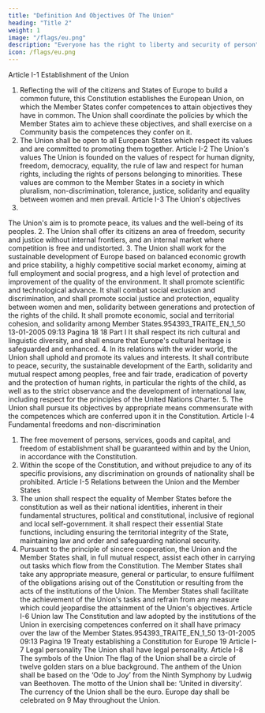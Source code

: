 ```yaml
---
title: "Definition And Objectives Of The Union"
heading: "Title 2"
weight: 1
image: "/flags/eu.png"
description: "Everyone has the right to liberty and security of person"
icon: /flags/eu.png
---
```



<!-- INTRODUCTORY NOTE
This publication contains the text of the Treaty establishing a Constitution for Europe as signed in
Rome on 29 October 2004 and published in the Official Journal of the European Union on 16
December 2004 (C series, No 310).
It should be noted that this text will take effect only on the date of its entry into force, as provided for
in Article IV-447 (2) of that Treaty.
This text has been produced for documentary purposes and does not involve the responsibility of
the institutions.
Further information on the Constitution and the process for drafting it are available on the site set up
to inform Europe’s citizens: http://europa.eu.int/constitution.
Europe Direct is a service to help you find answers
to your questions about the European Union
Freephone number:
00 800 6 7 8 9 10 11
A great deal of additional information on the European Union is available on the Internet.
It can be accessed through the Europa server (http://europa.eu.int).
Cataloguing data can be found at the end of this publication.
Luxembourg: Office for Official Publications of the European Communities, 2005


PART I ................................................................................................................................................................................ 17
TITLE I — DEFINITION AND OBJECTIVES OF THE UNION ...................................................................................
TITLE II — FUNDAMENTAL RIGHTS AND CITIZENSHIP OF THE UNION ..........................................................
TITLE III — UNION COMPETENCES ............................................................................................................................
TITLE IV — THE UNION'S INSTITUTIONS AND BODIES ........................................................................................
CHAPTER I — THE INSTITUTIONAL FRAMEWORK .....................................................................................
CHAPTER II — THE OTHER UNION INSTITUTIONS AND ADVISORY BODIES .......................................
TITLE V — EXERCISE OF UNION COMPETENCE .....................................................................................................
CHAPTER I — COMMON PROVISIONS ............................................................................................................
CHAPTER II — SPECIFIC PROVISIONS ............................................................................................................
CHAPTER III — ENHANCED COOPERATION .................................................................................................
TITLE VI — THE DEMOCRATIC LIFE OF THE UNION .............................................................................................
TITLE VII — THE UNION'S FINANCES ........................................................................................................................
TITLE VIII — THE UNION AND ITS NEIGHBOURS ..................................................................................................
TITLE IX — UNION MEMBERSHIP .............................................................................................................................. 17
19
20
24
24
31
32
32
35
39
40
42
44
44
PART II — THE CHARTER OF FUNDAMENTAL RIGHTS OF THE UNION ..................................................... 47
PREAMBLE.........................................................................................................................................................................
TITLE I — DIGNITY .........................................................................................................................................................
TITLE II — FREEDOMS ..................................................................................................................................................
TITLE III — EQUALITY ..................................................................................................................................................
TITLE IV — SOLIDARITY ..............................................................................................................................................
TITLE V — CITIZENS' RIGHTS ......................................................................................................................................
TITLE VI — JUSTICE .......................................................................................................................................................
TITLE VII — GENERAL PROVISIONS GOVERNING THE INTERPRETATION AND APPLICATION OF
THE CHARTER .......................................................................................................................................... 47
48
49
52
53
56
58
PART III — THE POLICIES AND FUNCTIONING OF THE UNION .................................................................... 61
TITLE I — PROVISIONS OF GENERAL APPLICATION .............................................................................................
TITLE II — NON-DISCRIMINATION AND CITIZENSHIP ..........................................................................................
TITLE III — INTERNAL POLICIES AND ACTION ......................................................................................................
CHAPTER I — INTERNAL MARKET .................................................................................................................
Section 1 — Establishment and functioning of the internal market ............................................................
Section 2 — Free movement of persons and services .................................................................................
Subsection 1 — Workers ...................................................................................................................
Subsection 2 — Freedom of establishment .......................................................................................
Subsection 3 — Freedom to provide services ...................................................................................
Section 3 — Free movement of goods .........................................................................................................
Subsection 1 — Customs union ........................................................................................................
Subsection 2 — Customs cooperation ...............................................................................................
Subsection 3 — Prohibition of quantitative restrictions ...................................................................
Section 4 — Capital and payments .............................................................................................................. 61
62
64
64
64
65
65
67
69
70
70
71
71
72
59954393_cor_p4
19-01-2005
12:47
Pagina 4
Section 5 — Rules on competition ...............................................................................................................
Subsection 1 — Rules applying to undertakings ..............................................................................
Subsection 2 — Aid granted by Member States ...............................................................................
Section 6 — Fiscal provisions ......................................................................................................................
Section 7 — Common provisions ................................................................................................................
CHAPTER II — ECONOMIC AND MONETARY POLICY ................................................................................
Section 1 — Economic policy ......................................................................................................................
Section 2 — Monetary policy ......................................................................................................................
Section 3 — Institutional provisions ............................................................................................................
Section 4 — Provisions specific to Member States whose currency is the euro .........................................
Section 5 — Transitional provisions ............................................................................................................
CHAPTER III — POLICIES IN OTHER AREAS .................................................................................................
Section 1 — Employment ............................................................................................................................
Section 2 — Social policy ............................................................................................................................
Section 3 — Economic, social and territorial cohesion ...............................................................................
Section 4 — Agriculture and fisheries .........................................................................................................
Section 5 — Environment ............................................................................................................................
Section 6 — Consumer protection ...............................................................................................................
Section 7 — Transport ..................................................................................................................................
Section 8 — Trans-European networks ........................................................................................................
Section 9 — Research and technological development and space ..............................................................
Section 10 — Energy ....................................................................................................................................
CHAPTER IV — AREA OF FREEDOM, SECURITY AND JUSTICE ...............................................................
Section 1 — General provisions ...................................................................................................................
Section 2 — Policies on border checks, asylum and immigration ..............................................................
Section 3 — Judicial cooperation in civil matters .......................................................................................
Section 4 — Judicial cooperation in criminal matters .................................................................................
Section 5 — Police cooperation ...................................................................................................................
CHAPTER V — AREAS WHERE THE UNION MAY TAKE COORDINATING,
COMPLEMENTARY OR SUPPORTING ACTION ..................................................................
Section 1 — Public health ............................................................................................................................
Section 2 — Industry ....................................................................................................................................
Section 3 — Culture .....................................................................................................................................
Section 4 — Tourism ....................................................................................................................................
Section 5 — Education, youth, sport and vocational training .....................................................................
Section 6 — Civil protection ........................................................................................................................
Section 7 — Administrative cooperation .....................................................................................................
TITLE IV — ASSOCIATION OF THE OVERSEAS COUNTRIES AND TERRITORIES ............................................
TITLE V — THE UNION'S EXTERNAL ACTION .........................................................................................................
CHAPTER I — PROVISIONS HAVING GENERAL APPLICATION .................................................................
CHAPTER II — COMMON FOREIGN AND SECURITY POLICY ...................................................................
Section 1 — Common provisions ................................................................................................................
Section 2 — The common security and defence policy ...............................................................................
Section 3 — Financial provisions ................................................................................................................
CHAPTER III — COMMON COMMERCIAL POLICY ......................................................................................
CHAPTER IV — COOPERATION WITH THIRD COUNTRIES AND HUMANITARIAN AID ......................
Section 1 — Development cooperation ........................................................................................................
Section 2 — Economic, financial and technical cooperation with third countries ......................................
Section 3 — Humanitarian aid .....................................................................................................................
CHAPTER V — RESTRICTIVE MEASURES .....................................................................................................
CHAPTER VI — INTERNATIONAL AGREEMENTS ........................................................................................
CHAPTER VII — THE UNION'S RELATIONS WITH INTERNATIONAL ORGANISATIONS AND
THIRD COUNTRIES AND UNION DELEGATIONS ...........................................................
CHAPTER VIII — IMPLEMENTATION OF THE SOLIDARITY CLAUSE ......................................................
74
74
77
79
79
82
82
87
90
91
92
97
97
99
104
105
109
111
111
114
115
118
119
119
120
123
124
127
129
129
131
131
132
133
134
135
135
137
137
139
139
144
147
148
149
149
150
151
152
152
155
155954393_cor_p5
19-01-2005
12:48
Pagina 5
TITLE VI — THE FUNCTIONING OF THE UNION .....................................................................................................
CHAPTER I — PROVISIONS GOVERNING THE INSTITUTIONS .................................................................
Section 1 — The institutions ........................................................................................................................
Subsection 1 — The European Parliament ........................................................................................
Subsection 2 — The European Council ............................................................................................
Subsection 3 — The Council of Ministers ........................................................................................
Subsection 4 — The European Commission .....................................................................................
Subsection 5 — The Court of Justice of the European Union ..........................................................
Subsection 6 — The European Central Bank ....................................................................................
Subsection 7 — The Court of Auditors .............................................................................................
Section 2 — The Union's advisory bodies ...................................................................................................
Subsection 1 — The Committee of the Regions ...............................................................................
Subsection 2 — The Economic and Social Committee ....................................................................
Section 3 — The European Investment Bank ..............................................................................................
Section 4 — Provisions common to Union institutions, bodies, offices and agencies ................................
CHAPTER II — FINANCIAL PROVISIONS .......................................................................................................
Section 1 — The multiannual financial framework .....................................................................................
Section 2 — The Union's annual budget ......................................................................................................
Section 3 — Implementation of the budget and discharge ..........................................................................
Section 4 — Common provisions ................................................................................................................
Section 5 — Combating fraud ......................................................................................................................
CHAPTER III — ENHANCED COOPERATION .................................................................................................
TITLE VII — COMMON PROVISIONS .......................................................................................................................... 156
156
156
156
159
159
160
162
170
171
173
173
174
175
176
179
179
180
183
184
185
186
188
PART IV — GENERAL AND FINAL PROVISIONS .................................................................................................. 193
Protocols and annexes .........................................................................................................................................................
A.
Protocols annexed to the Treaty establishing a Constitution for Europe ................................................................
1.
Protocol on the role of national parliaments in the European Union ...........................................................
2.
Protocol on the application of the principles of subsidiarity and proportionality .......................................
3.
Protocol on the Statute of the Court of Justice of the European Union .......................................................
4.
Protocol on the Statute of the European System of Central Banks and of the European Central Bank .....
5.
Protocol on the Statute of the European Investment Bank ..........................................................................
6.
Protocol on the location of the seats of the institutions and of certain bodies, offices, agencies
and departments of the European Union ......................................................................................................
7.
Protocol on the privileges and immunities of the European Union .............................................................
8.
Protocol on the Treaties and Acts of Accession of the Kingdom of Denmark, Ireland and the United
Kingdom of Great Britain and Northern Ireland, of the Hellenic Republic, of the Kingdom of Spain and
the Portuguese Republic, and of the Republic of Austria, the Republic of Finland and the Kingdom
of Sweden .....................................................................................................................................................
9.
Protocol on the Treaty and the Act of Accession of the Czech Republic, the Republic of Estonia,
the Republic of Cyprus, the Republic of Latvia, the Republic of Lithuania, the Republic of Hungary,
the Republic of Malta, the Republic of Poland, the Republic of Slovenia and the Slovak Republic .........
10. Protocol on the excessive deficit procedure .................................................................................................
11. Protocol on the convergence criteria ............................................................................................................
12. Protocol on the Euro Group ..........................................................................................................................
13. Protocol on certain provisions relating to the United Kingdom of Great Britain and Northern Ireland as
regards economic and monetary union .........................................................................................................
14. Protocol on certain provisions relating to Denmark as regards economic and monetary union .................
15. Protocol on certain tasks of the National Bank of Denmark .......................................................................
16. Protocol on the Pacific Financial Community franc system ........................................................................
17. Protocol on the Schengen acquis integrated into the framework of the European Union ...........................
18. Protocol on the application of certain aspects of Article 3-130 of the Constitution to the United
Kingdom and to Ireland ................................................................................................................................ 210
210
211
214
217
232
254
267
268
274
304
344
346
348
349
352
353
354
355
358954393_cor_p6
19-01-2005
12:49
Pagina 6
19.
Protocol on the position of the United Kingdom and Ireland on policies in respect of border controls,
asylum and immigration, judicial cooperation in civil matters and on police cooperation .........................
20. Protocol on the position of Denmark ...........................................................................................................
21. Protocol on external relations of the Member States with regard to the crossing of external borders ........
22. Protocol on asylum for nationals of Member States ....................................................................................
23. Protocol on permanent structured cooperation established by Article I-41(6) and Article 3-312
of the Constitution ........................................................................................................................................
24. Protocol on Article I-41(2) of the Constitution ............................................................................................
25. Protocol concerning imports into the European Union of petroleum products refined in the
Netherlands Antilles ......................................................................................................................................
26. Protocol on the acquisition of property in Denmark ....................................................................................
27. Protocol on the system of public broadcasting in the Member States .........................................................
28. Protocol concerning Article 3-214 of the Constitution ..............................................................................
29. Protocol on economic, social and territorial cohesion .................................................................................
30. Protocol on special arrangements for Greenland .........................................................................................
31. Protocol on Article 40.3.3 of the Constitution of Ireland ............................................................................
32. Protocol relating to Article I-9(2) of the Constitution on the accession of the Union to the European
Convention on the Protection of Human Rights and Fundamental Freedoms .............................................
33. Protocol on the Acts and Treaties which have supplemented or amended the Treaty establishing
the European Community and the Treaty on European Union ....................................................................
34. Protocol on the transitional provisions relating to the institutions and bodies of the Union .......................
35. Protocol on the financial consequences of the expiry of the Treaty establishing the European
Coal and Steel Community and on the Research Fund for Coal and Steel ................................................
36. Protocol amending the Treaty establishing the European Atomic Energy Community ..............................
Annexes to the Treaty establishing a Constitution for Europe ................................................................................
Annex I — List referred to in Article 3-226 of the Constitution ..........................................................................
Annex II — Overseas countries and territories to which Title IV of Part III of the Constitution applies ............. 396
398
402
403
407
FINAL ACT ....................................................................................................................................................................... 409
A. 428
428
428
428
B.
Declarations concerning provisions of the Constitution .........................................................................................
1.
Declaration on Article I-6 .............................................................................................................................
2.
Declaration on Article I-9(2) ........................................................................................................................
3.
Declaration on Articles I-22, I-27 and I-28 ..................................................................................................
4.
Declaration on Article I-24(7) concerning the European Council decision on the exercise of the
Presidency of the Council .............................................................................................................................
5.
Declaration on Article I-25 ...........................................................................................................................
6.
Declaration on Article I-26 ...........................................................................................................................
7.
Declaration on Article I-27 ...........................................................................................................................
8.
Declaration on Article I-36 ...........................................................................................................................
9.
Declaration on Articles I-43 and III-329 ......................................................................................................
10. Declaration on Article I-51 ...........................................................................................................................
11. Declaration on Article I-57 ...........................................................................................................................
12. Declaration concerning the explanations relating to the Charter of Fundamental Rights ...........................
13. Declaration on Article 3-116 ......................................................................................................................
14. Declaration on Articles III-136 and III-267 .................................................................................................
15. Declaration on Articles III-160 and III-322 .................................................................................................
16. Declaration on Article 3-167(2)(c) ............................................................................................................
17. Declaration on Article 3-184 ......................................................................................................................
18. Declaration on Article 3-213 ......................................................................................................................
19. Declaration on Article 3-220 ......................................................................................................................
20. Declaration on Article 3-243 .....................................................................................................................
21. Declaration on Article 3-248 ......................................................................................................................
22. Declaration on Article 3-256 ......................................................................................................................
23. Declaration on Article 3-273(1), second subparagraph ..............................................................................
360
363
368
369
371
374
375
378
379
380
381
383
384
385
386
389
428
429
430
431
431
431
431
431
432
468
468
468
468
468
469
469
470
470
470
470954393_TRAITE_EN_1_50
24.
25.
09:13
Pagina 7
Declaration on Article 3-296 ......................................................................................................................
Declaration on Article 3-325 concerning the negotiation and conclusion of international
agreements by Member States relating to the area of freedom, security and justice ...................................
Declaration on Article 3-402(4) ..................................................................................................................
Declaration on Article 3-419 ......................................................................................................................
Declaration on Article IV-440(7) ..................................................................................................................
Declaration on Article IV-448(2) ..................................................................................................................
Declaration on the ratification of the Treaty establishing a Constitution for Europe .................................. 470
471
471
471
471
472
Declarations concerning Protocols annexed to the Constitution ............................................................................. 473
Declarations concerning the Protocol on the Treaties and Acts of Accession of the Kingdom of Denmark,
Ireland and the United Kingdom of Great Britain and Northern Ireland, of the Hellenic Republic, of the
Kingdom of Spain and the Portuguese Republic, and of the Republic of Austria, the Republic of Finland and
the Kingdom of Sweden
31. Declaration on the Åland islands ..................................................................................................................
32. Declaration on the Sami people .................................................................................................................... 473
473
26.
27.
28.
29.
30.
B.
13-01-2005
Declarations concerning the Protocol on the Treaty and the Act of Accession of the Czech Republic,
the Republic of Estonia, the Republic of Cyprus, the Republic of Latvia, the Republic of Lithuania, the
Republic of Hungary, the Republic of Malta, the Republic of Poland, the Republic of Slovenia and the
Slovak Republic
33. Declaration on the Sovereign Base Areas of the United Kingdom of Great Britain and Northern
Ireland in Cyprus ..........................................................................................................................................
34. Declaration by the Commission on the Sovereign Base Areas of the United Kingdom of Great
Britain and Northern Ireland in Cyprus ........................................................................................................
35. Declaration on the Ignalina nuclear power plant in Lithuania .....................................................................
36. Declaration on the transit of persons by land between the region of Kaliningrad and other parts
of the Russian Federation .............................................................................................................................
37. Declaration on Unit 1 and Unit 2 of the Bohunice V1 nuclear power plant in Slovakia ............................
38. Declaration on Cyprus ..................................................................................................................................
39. Declaration concerning the Protocol on the position of Denmark ...............................................................
40. Declaration concerning the Protocol on the transitional provisions relating to the institutions
and bodies of the Union ................................................................................................................................
41. Declaration concerning Italy ........................................................................................................................
Declarations by Member States
42. Declaration by the Kingdom of the Netherlands on Article I-55 .................................................................
43. Declaration by the Kingdom of the Netherlands on Article IV-440 ............................................................
44. Declaration by the Federal Republic of Germany, Ireland, the Republic of Hungary, the Republic
of Austria and the Kingdom of Sweden .......................................................................................................
45. Declaration by the Kingdom of Spain and the United Kingdom of Great Britain and Northern Ireland ...
46. Declaration by the United Kingdom of Great Britain and Northern Ireland on the definition of
the term ‘nationals’ .......................................................................................................................................
47. Declaration by the Kingdom of Spain on the definition of the term ‘nationals’ .........................................
48. Declaration by the Kingdom of the United Kingdom of Great Britain and Northern Ireland on
the franchise for elections to the European Parliament ................................................................................
49. Declaration by the Kingdom of Belgium on national parliaments ..............................................................
50. Declaration by the Republic of Latvia and the Republic of Hungary on the spelling of the name
of the single currency in the Treaty establishing a Constitution for Europe ...............................................
470
474
475
475
476
477
477
478
478
480
481
481
481
481
481
482
482
482
482954393_TRAITE_EN_1_50
13-01-2005
09:13
Pagina 8954393_TRAITE_EN_1_50
13-01-2005
09:13
Pagina 9
PREAMBLE
HIS MAJESTY THE KING OF THE BELGIANS, THE PRESIDENT OF THE CZECH REPUBLIC, HER MAJESTY THE
QUEEN OF DENMARK, THE PRESIDENT OF THE FEDERAL REPUBLIC OF GERMANY, THE PRESIDENT OF THE
REPUBLIC OF ESTONIA, THE PRESIDENT OF THE HELLENIC REPUBLIC, HIS MAJESTY THE KING OF SPAIN, THE
PRESIDENT OF THE FRENCH REPUBLIC, THE PRESIDENT OF IRELAND, THE PRESIDENT OF THE ITALIAN
REPUBLIC, THE PRESIDENT OF THE REPUBLIC OF CYPRUS, THE PRESIDENT OF THE REPUBLIC OF LATVIA, THE
PRESIDENT OF THE REPUBLIC OF LITHUANIA, HIS ROYAL HIGHNESS THE GRAND DUKE OF LUXEMBOURG, THE
PRESIDENT OF THE REPUBLIC OF HUNGARY, THE PRESIDENT OF MALTA, HER MAJESTY THE QUEEN OF THE
NETHERLANDS, THE FEDERAL PRESIDENT OF THE REPUBLIC OF AUSTRIA, THE PRESIDENT OF THE REPUBLIC
OF POLAND, THE PRESIDENT OF THE PORTUGUESE REPUBLIC, THE PRESIDENT OF THE REPUBLIC OF
SLOVENIA, THE PRESIDENT OF THE SLOVAK REPUBLIC, THE PRESIDENT OF THE REPUBLIC OF FINLAND, THE
GOVERNMENT OF THE KINGDOM OF SWEDEN, HER MAJESTY THE QUEEN OF THE UNITED KINGDOM OF
GREAT BRITAIN AND NORTHERN IRELAND,
DRAWING INSPIRATION from the cultural, religious and humanist inheritance of Europe, from which
have developed the universal values of the inviolable and inalienable rights of the human person,
freedom, democracy, equality and the rule of law,
BELIEVING that Europe, reunited after bitter experiences, intends to continue along the path of
civilisation, progress and prosperity, for the good of all its inhabitants, including the weakest and
most deprived; that it wishes to remain a continent open to culture, learning and social progress; and
that it wishes to deepen the democratic and transparent nature of its public life, and to strive for
peace, justice and solidarity throughout the world,
CONVINCED that, while remaining proud of their own national identities and history, the peoples of
Europe are determined to transcend their former divisions and, united ever more closely, to forge a
common destiny,
CONVINCED that, thus ‘United in diversity’, Europe offers them the best chance of pursuing, with due
regard for the rights of each individual and in awareness of their responsibilities towards future
generations and the Earth, the great venture which makes of it a special area of human hope,
DETERMINED to continue the work accomplished within the framework of the Treaties establishing
the European Communities and the Treaty on European Union, by ensuring the continuity of the
Community acquis,
GRATEFUL to the members of the European Convention for having prepared the draft of this
Constitution on behalf of the citizens and States of Europe,954393_TRAITE_EN_1_50
13-01-2005
09:13
Pagina 10
10
Preamble
HAVE DESIGNATED AS THEIR PLENIPOTENTIARIES:
HIS MAJESTY THE KING OF THE BELGIANS,
Guy VERHOFSTADT
Prime Minister
Karel DE GUCHT
Minister for Foreign Affairs
THE PRESIDENT OF THE CZECH REPUBLIC,
Stanislav GROSS
Prime Minister
Cyril SVOBODA
Minister for Foreign Affairs
HER MAJESTY THE QUEEN OF DENMARK,
Anders Fogh RASMUSSEN
Prime Minister
Per Stig MØLLER
Minister for Foreign Affairs
THE PRESIDENT OF THE FEDERAL REPUBLIC OF GERMANY,
Gerhard SCHRÖDER
Federal Chancellor
Joseph FISCHER
Federal Minister for Foreign Affairs and Deputy Federal Chancellor954393_cor_p11
19-01-2005
12:53
Pagina 11
Treaty establishing a Constitution for Europe
THE PRESIDENT OF THE REPUBLIC OF ESTONIA,
Juhan PARTS
Prime Minister
Kristiina OJULAND
Minister for Foreign Affairs
THE PRESIDENT OF THE HELLENIC REPUBLIC,
Kostas KARAMANLIS
Prime Minister
Petros G. MOLYVIATIS
Minister of Foreign Affairs
HIS MAJESTY THE KING OF SPAIN,
José Luis RODRÍGUEZ ZAPATERO
President of the Government
Miguel Ángel MORATINOS CUYAUBÉ
Minister for External Affairs and Cooperation
THE PRESIDENT OF THE FRENCH REPUBLIC,
Jacques CHIRAC
President
Jean-Pierre RAFFARIN
Prime Minister
Michel BARNIER
Minister for Foreign Affairs
11954393_TRAITE_EN_1_50
13-01-2005
09:13
Pagina 12
12
Preamble
THE PRESIDENT OF IRELAND,
Bertie AHERN
Taoiseach
Dermot AHERN
Minister for Foreign Affairs
THE PRESIDENT OF THE ITALIAN REPUBLIC,
Silvio BERLUSCONI
Prime Minister
Franco FRATTINI
Minister for Foreign Affairs
THE PRESIDENT OF THE REPUBLIC OF CYPRUS,
Tassos PAPADOPOULOS
President
George IACOVOU
Minister for Foreign Affairs
THE PRESIDENT OF THE REPUBLIC OF LATVIA,
Vaira VĪĶE FREIBERGA
President
Indulis EMSIS
Prime Minister
Artis PABRIKS
Minister for Foreign Affairs954393_TRAITE_EN_1_50
13-01-2005
09:13
Pagina 13
Treaty establishing a Constitution for Europe
THE PRESIDENT OF THE REPUBLIC OF LITHUANIA,
Valdas ADAMKUS
President
Algirdas Mykolas BRAZAUSKAS
Prime Minister
Antanas VALIONIS
Minister of Foreign Affairs
HIS ROYAL HIGHNESS THE GRAND DUKE OF LUXEMBOURG,
Jean-Claude JUNCKER
Prime Minister, Ministre d'Etat
Jean ASSELBORN
Deputy Prime Minister, Minister for Foreign Affairs and Immigration
THE PRESIDENT OF THE REPUBLIC OF HUNGARY,
Ferenc GYURCSÁNY
Prime Minister
László KOVÁCS
Minister for Foreign Affairs
THE PRESIDENT OF MALTA,
The Hon Lawrence GONZI
Prime Minister
The Hon Michael FRENDO
Minister for Foreign Affairs
13954393_TRAITE_EN_1_50
13-01-2005
09:13
Pagina 14
14
Preamble
HER MAJESTY THE QUEEN OF THE NETHERLANDS,
Dr. J. P. BALKENENDE
Prime Minister
Dr. B. R. BOT
Minister for Foreign Affairs
THE FEDERAL PRESIDENT OF THE REPUBLIC OF AUSTRIA,
Dr. Wolfgang SCHÜSSEL
Federal Chancellor
Dr. Ursula PLASSNIK
Federal Minister for Foreign Affairs
THE PRESIDENT OF THE REPUBLIC OF POLAND,
Marek BELKA
Prime Minister
Włodzimierz CIMOSZEWICZ
Minister for Foreign Affairs
THE PRESIDENT OF THE PORTUGUESE REPUBLIC,
Pedro Miguel DE SANTANA LOPES
Prime Minister
António Victor MARTINS MONTEIRO
Minister for Foreign Affairs and the Portuguese Communities954393_TRAITE_EN_1_50
13-01-2005
09:13
Pagina 15
Treaty establishing a Constitution for Europe
THE PRESIDENT OF THE REPUBLIC OF SLOVENIA,
Anton ROP
President of the Government
Ivo VAJGL
Minister for Foreign Affairs
THE PRESIDENT OF THE SLOVAK REPUBLIC,
Mikuláš DZURINDA
Prime Minister
Eduard KUKAN
Minister for Foreign Affairs
THE PRESIDENT OF THE REPUBLIC OF FINLAND,
Matti VANHANEN
Prime Minister
Erkki TUOMIOJA
Minister for Foreign Affairs
THE GOVERNMENT OF THE KINGDOM OF SWEDEN,
Göran PERSSON
Prime Minister
Laila FREIVALDS
Minister for Foreign Affairs
15954393_TRAITE_EN_1_50
13-01-2005
09:13
Pagina 16
16
Preamble
HER MAJESTY THE QUEEN OF THE UNITED KINGDOM OF GREAT BRITAIN AND NORTHERN
IRELAND,
The Rt. Hon Tony BLAIR
Prime Minister
The Rt. Hon Jack STRAW
Secretary of State for Foreign and Commonwealth Affairs
WHO, having exchanged their full powers, found in good and due form, have agreed as follows:954393_TRAITE_EN_1_50
13-01-2005
09:13
Pagina 17
PART I
TITLE I -->



Article I-1
Establishment of the Union
1. Reflecting the will of the citizens and States of Europe to build a common future, this
Constitution establishes the European Union, on which the Member States confer competences to
attain objectives they have in common. The Union shall coordinate the policies by which the
Member States aim to achieve these objectives, and shall exercise on a Community basis the
competences they confer on it.
2. The Union shall be open to all European States which respect its values and are committed to
promoting them together.
Article I-2
The Union's values
The Union is founded on the values of respect for human dignity, freedom, democracy, equality, the
rule of law and respect for human rights, including the rights of persons belonging to minorities.
These values are common to the Member States in a society in which pluralism, non-discrimination,
tolerance, justice, solidarity and equality between women and men prevail.
Article I-3
The Union's objectives
1.
The Union's aim is to promote peace, its values and the well-being of its peoples.
2. The Union shall offer its citizens an area of freedom, security and justice without internal
frontiers, and an internal market where competition is free and undistorted.
3. The Union shall work for the sustainable development of Europe based on balanced economic
growth and price stability, a highly competitive social market economy, aiming at full employment
and social progress, and a high level of protection and improvement of the quality of the
environment. It shall promote scientific and technological advance.
It shall combat social exclusion and discrimination, and shall promote social justice and protection,
equality between women and men, solidarity between generations and protection of the rights of the
child.
It shall promote economic, social and territorial cohesion, and solidarity among Member States.954393_TRAITE_EN_1_50
13-01-2005
09:13
Pagina 18
18
Part I
It shall respect its rich cultural and linguistic diversity, and shall ensure that Europe's cultural heritage
is safeguarded and enhanced.
4. In its relations with the wider world, the Union shall uphold and promote its values and
interests. It shall contribute to peace, security, the sustainable development of the Earth, solidarity
and mutual respect among peoples, free and fair trade, eradication of poverty and the protection of
human rights, in particular the rights of the child, as well as to the strict observance and the
development of international law, including respect for the principles of the United Nations Charter.
5. The Union shall pursue its objectives by appropriate means commensurate with the competences
which are conferred upon it in the Constitution.
Article I-4
Fundamental freedoms and non-discrimination
1. The free movement of persons, services, goods and capital, and freedom of establishment shall
be guaranteed within and by the Union, in accordance with the Constitution.
2. Within the scope of the Constitution, and without prejudice to any of its specific provisions, any
discrimination on grounds of nationality shall be prohibited.
Article I-5
Relations between the Union and the Member States
1. The union shall respect the equality of Member States before the constitution as well as their
national identities, inherent in their fundamental structures, political and constitutional, inclusive of
regional and local self-government. it shall respect their essential State functions, including ensuring
the territorial integrity of the State, maintaining law and order and safeguarding national security.
2. Pursuant to the principle of sincere cooperation, the Union and the Member States shall, in full
mutual respect, assist each other in carrying out tasks which flow from the Constitution.
The Member States shall take any appropriate measure, general or particular, to ensure fulfilment of
the obligations arising out of the Constitution or resulting from the acts of the institutions of the
Union.
The Member States shall facilitate the achievement of the Union's tasks and refrain from any measure
which could jeopardise the attainment of the Union's objectives.
Article I-6
Union law
The Constitution and law adopted by the institutions of the Union in exercising competences
conferred on it shall have primacy over the law of the Member States.954393_TRAITE_EN_1_50
13-01-2005
09:13
Pagina 19
Treaty establishing a Constitution for Europe
19
Article I-7
Legal personality
The Union shall have legal personality.
Article I-8
The symbols of the Union
The flag of the Union shall be a circle of twelve golden stars on a blue background.
The anthem of the Union shall be based on the ‘Ode to Joy’ from the Ninth Symphony by Ludwig van
Beethoven.
The motto of the Union shall be: ‘United in diversity’.
The currency of the Union shall be the euro.
Europe day shall be celebrated on 9 May throughout the Union.

